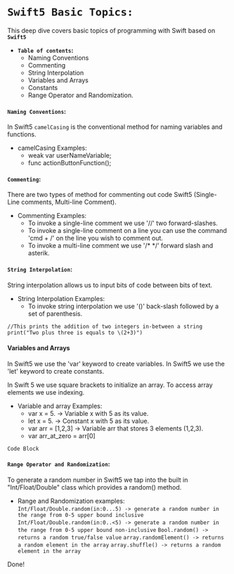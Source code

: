 # **`Swift5 Basic Topics:`**

This deep dive covers basic topics of programming with Swift based on **`Swift5`**

-  **`Table of contents`:**
    - Naming Conventions
    - Commenting
    - String Interpolation    
    - Variables and Arrays
    - Constants
    - Range Operator and Randomization.

#### **`Naming Conventions`:**
In Swift5 `camelCasing` is the conventional method for naming variables and functions.

- camelCasing Examples:
    - weak var userNameVariable;
    - func actionButtonFunction();

#### **`Commenting`:**
There are two types of method for commenting out code Swift5 (Single-Line comments, Multi-line Comment). 

- Commenting Examples:
    - To invoke a single-line comment we use '//' two forward-slashes.
    - To invoke a single-line comment on a line you can use the command 'cmd + /' on the line you wish to comment out.
    - To invoke a multi-line comment we use '/* */' forward slash and asterik.
    
#### **`String Interpolation`:**
String interpolation allows us to input bits of code between bits of text.

- String Interpolation Examples:
    - To invoke string interpolation we use '\()' back-slash followed by a set of parenthesis.
```
//This prints the addition of two integers in-between a string 
print("Two plus three is equals to \(2+3)")
```    


#### **Variables and Arrays** 
In Swift5 we use the 'var' keyword to create variables.
In Swift5 we use the 'let' keyword to create constants.

In Swift 5 we use square brackets to initialize an array.
To access array elements we use indexing.

- Variable and array Examples:
    - var x = 5. -> Variable x with 5 as its value.
    - let x = 5. -> Constant x with 5 as its value.
    - var arr = [1,2,3] -> Variable arr that stores 3 elements (1,2,3).
    - var arr_at_zero = arr[0]
    
    
```
Code Block
``` 

#### **`Range Operator and Randomization`:**
To generate a random number in Swift5 we tap into the built in "Int/Float/Double" class which provides a random() method.



- Range and Randomization examples:
```Int/Float/Double.random(in:0...5) -> generate a random number in the range from 0-5 upper bound inclusive```  
```Int/Float/Double.random(in:0..<5) -> generate a random number in the range from 0-5 upper bound non-inclusive``` 
```Bool.random() -> returns a random true/false value```
```array.randomElement() -> returns a random element in the array``` 
```array.shuffle() -> returns a random element in the array```



Done!




